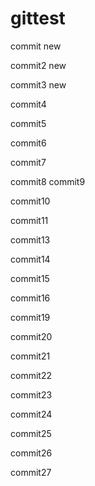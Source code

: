 # gittest

commit new

commit2 new

commit3 new

commit4

commit5

commit6

commit7

commit8
commit9

commit10

commit11



commit13

commit14

commit15

commit16

commit19

commit20

commit21

commit22

commit23

commit24

commit25

commit26

commit27